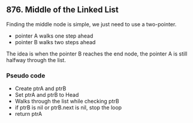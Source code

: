 ## 876. Middle of the Linked List

Finding the middle node is simple, we just need to use a two-pointer.
- pointer A walks one step ahead
- pointer B walks two steps ahead

The idea is when the pointer B reaches the end node, the pointer A is still halfway through the list.

### Pseudo code
- Create ptrA and ptrB
- Set ptrA and ptrB to Head
- Walks through the list while checking ptrB
- if ptrB is nil or ptrB.next is nil, stop the loop
- return ptrA